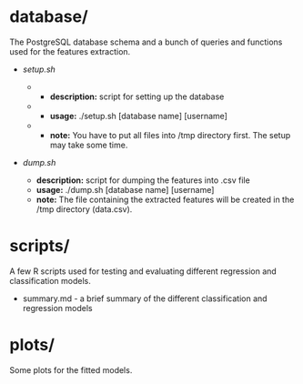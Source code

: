 # database/
The PostgreSQL database schema and a bunch of queries and functions used for the features extraction.

* _setup.sh_
  * - **description:** script for setting up the database
  * - **usage:** ./setup.sh [database name] [username]
  * - **note:** You have to put all files into /tmp directory first. The setup may take some time.

* _dump.sh_
  * **description:** script for dumping the features into .csv file
  * **usage:** ./dump.sh [database name] [username]
  * **note:** The file containing the extracted features will be created in the /tmp directory (data.csv).

# scripts/
A few R scripts used for testing and evaluating different regression and classification models.

* summary.md - a brief summary of the different classification and regression models

# plots/
Some plots for the fitted models.
